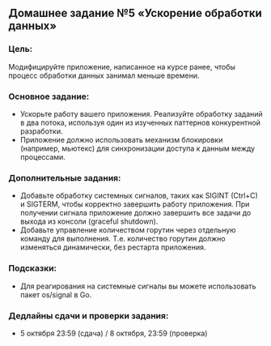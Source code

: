 ## Домашнее задание №5 «Ускорение обработки данных»
### Цель:

Модифицируйте приложение, написанное на курсе ранее, чтобы процесс обработки данных занимал меньше времени.

### Основное задание:

- Ускорьте работу вашего приложения. Реализуйте обработку заданий в два потока, используя один из изученных паттернов конкурентной разработки.
- Приложение должно использовать механизм блокировки (например, мьютекс) для синхронизации доступа к данным между процессами.

### Дополнительные задания:

- Добавьте обработку системных сигналов, таких как SIGINT (Ctrl+C) и SIGTERM, чтобы корректно завершить работу приложения. При получении сигнала приложение должно завершить все задачи до выхода из консоли (graceful shutdown).
- Добавьте управление количеством горутин через отдельную команду для выполнения. Т.е. количество горутин должно изменяться динамически, без рестарта приложения.

### Подсказки:

- Для реагирования на системные сигналы вы можете использовать пакет os/signal в Go.

### Дедлайны сдачи и проверки задания:
- 5 октября 23:59 (сдача) / 8 октября, 23:59 (проверка)

